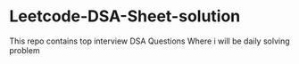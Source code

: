# Leetcode-DSA-Sheet-solution

This repo contains top interview DSA Questions Where i will be daily solving problem
